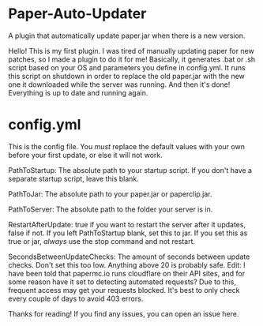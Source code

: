 # Paper-Auto-Updater
A plugin that automatically update paper.jar when there is a new version.

Hello! This is my first plugin. I was tired of manually updating paper for new patches, so I made a plugin to do it for me!
Basically, it generates  .bat or .sh script based on your OS and parameters you define in config.yml. It runs this script on shutdown
in order to replace the old paper.jar with the new one it downloaded while the server was running. And then it's done! Everything is
up to date and running again.


# config.yml
This is the config file. You *must* replace the default values with your own before your first update, or else it will not work.

PathToStartup: The absolute path to your startup script. If you don't have a separate startup script, leave this blank.

PathToJar: The absolute path to your paper.jar or paperclip.jar.

PathToServer: The absolute path to the folder your server is in.

RestartAfterUpdate: true if you want to restart the server after it updates, false if not. If you left PathToStartup blank, set this to jar. If you set this as true or jar, *always* use the stop command and not restart.

SecondsBetweenUpdateChecks: The amount of seconds between update checks. Don't set this too low. Anything above 20 is probably safe.
Edit: I have been told that papermc.io runs cloudflare on their API sites, and for some reason have it set to detecting automated requests? Due to this, frequent access may get your requests blocked. It's best to only check every couple of days to avoid 403 errors.


Thanks for reading! If you find any issues, you can open an issue here.
